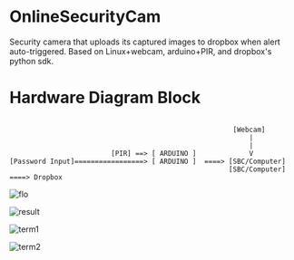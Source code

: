 OnlineSecurityCam
=================

Security camera that uploads its captured images to dropbox when alert auto-triggered. Based on Linux+webcam, arduino+PIR, and dropbox's python sdk.


Hardware Diagram Block
=================
```

                                                       [Webcam]
                                                           |
                                                           |
                         [PIR] ==> [ ARDUINO ]             V
[Password Input]=================> [ ARDUINO ]  ====> [SBC/Computer] 
                                                      [SBC/Computer] ====> Dropbox
```



![flo](https://cloud.githubusercontent.com/assets/6647566/10271967/422eb6f2-6b43-11e5-88ae-df2e8155faca.png)
  
![result](https://cloud.githubusercontent.com/assets/6647566/10271968/42796c88-6b43-11e5-958c-81cceca454ff.png)
  
![term1](https://cloud.githubusercontent.com/assets/6647566/10271969/427efacc-6b43-11e5-9a63-3025c2ce3417.png)
  
![term2](https://cloud.githubusercontent.com/assets/6647566/10271970/4281bf00-6b43-11e5-9c99-5cbea6f9d89c.png)
